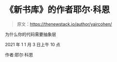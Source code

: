 # 《新书库》的作者耶尔·科恩

> 原文：<https://thenewstack.io/author/yaircohen/>

为什么你的代码需要抽象层

2021 年 1 1 月 3 日上午 10 点

作者:耶尔·科恩